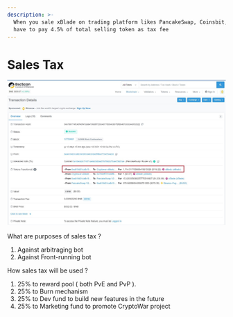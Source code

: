 ```yaml
---
description: >-
  When you sale xBlade on trading platform likes PancakeSwap, Coinsbit,... You
  have to pay 4.5% of total selling token as tax fee
---
```


# Sales Tax

![](../../.gitbook/assets/1.jpg)

What are purposes of sales tax ?

1. Against arbitraging bot
2. Against Front-running bot

How sales tax will be used ?

1. 25% to reward pool ( both PvE and PvP ).
2. 25% to Burn mechanism
3. 25% to Dev fund to build new features in the future
4. 25% to Marketing fund to promote CryptoWar project

